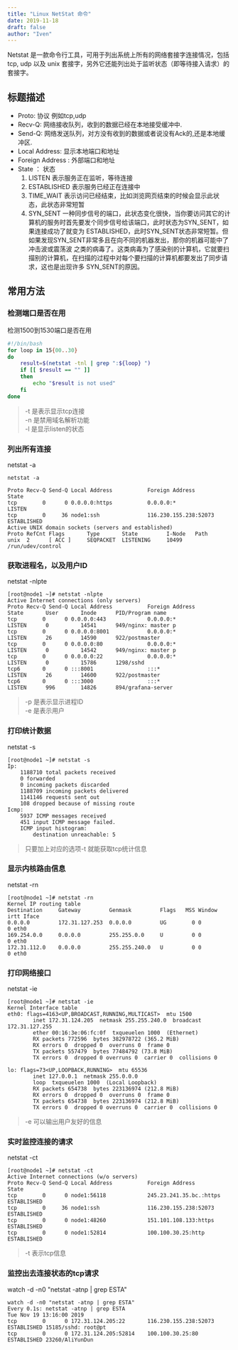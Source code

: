 ```yaml
---
title: "Linux NetStat 命令"
date: 2019-11-18
draft: false
author: "Iven"
---
```


Netstat 是一款命令行工具，可用于列出系统上所有的网络套接字连接情况，包括 tcp, udp 以及 unix 套接字，另外它还能列出处于监听状态（即等待接入请求）的套接字。
<!--more-->

## 标题描述
- Proto: 协议 例如tcp,udp 
- Recv-Q: 网络接收队列，收到的数据已经在本地接受缓冲中.
- Send-Q: 网络发送队列，对方没有收到的数据或者说没有Ack的,还是本地缓冲区.
- Local Address: 显示本地端口和地址
- Foreign Address : 外部端口和地址
- State ： 状态
    1. LISTEN 表示服务正在监听，等待连接
    2. ESTABLISHED 表示服务已经正在连接中 
    3. TIME_WAIT 表示访问已经结束，比如浏览网页结束的时候会显示此状态，此状态非常短暂
    4. SYN_SENT 一种同步信号的端口，此状态变化很快，当你要访问其它的计算机的服务时首先要发个同步信号给该端口，此时状态为SYN_SENT，如果连接成功了就变为 ESTABLISHED，此时SYN_SENT状态非常短暂。但如果发现SYN_SENT非常多且在向不同的机器发出，那你的机器可能中了冲击波或震荡波 之类的病毒了。这类病毒为了感染别的计算机，它就要扫描别的计算机，在扫描的过程中对每个要扫描的计算机都要发出了同步请求，这也是出现许多 SYN_SENT的原因。

## 常用方法
### 检测端口是否在用
检测1500到1530端口是否在用
```bash
#!/bin/bash
for loop in 15{00..30}
do
    result=$(netstat -tnl | grep ":${loop} ")
    if [[ $result == "" ]]
    then
        echo "$result is not used"
    fi
done 
```
> -t 是表示显示tcp连接  
-n 是禁用域名解析功能  
-l 是显示listen的状态

### 列出所有连接
netstat -a
```text 
netstat -a 

Proto Recv-Q Send-Q Local Address           Foreign Address         State
tcp        0      0 0.0.0.0:https           0.0.0.0:*               LISTEN
tcp        0     36 node1:ssh               116.230.155.238:52073   ESTABLISHED
Active UNIX domain sockets (servers and established)
Proto RefCnt Flags       Type       State         I-Node   Path
unix  2      [ ACC ]     SEQPACKET  LISTENING     10499    /run/udev/control
```

### 获取进程名，以及用户ID 
netstat -nlpte
```text
[root@node1 ~]# netstat -nlpte
Active Internet connections (only servers)
Proto Recv-Q Send-Q Local Address           Foreign Address         State       User       Inode      PID/Program name
tcp        0      0 0.0.0.0:443             0.0.0.0:*               LISTEN      0          14541      949/nginx: master p
tcp        0      0 0.0.0.0:8001            0.0.0.0:*               LISTEN      26         14590      922/postmaster
tcp        0      0 0.0.0.0:80              0.0.0.0:*               LISTEN      0          14542      949/nginx: master p
tcp        0      0 0.0.0.0:22              0.0.0.0:*               LISTEN      0          15786      1298/sshd
tcp6       0      0 :::8001                 :::*                    LISTEN      26         14600      922/postmaster
tcp6       0      0 :::3000                 :::*                    LISTEN      996        14826      894/grafana-server
```
> -p 是表示显示进程ID  
-e 是表示用户

### 打印统计数据
netstat -s
```text
[root@node1 ~]# netstat -s
Ip:
    1188710 total packets received
    0 forwarded
    0 incoming packets discarded
    1188709 incoming packets delivered
    1141146 requests sent out
    108 dropped because of missing route
Icmp:
    5937 ICMP messages received
    451 input ICMP message failed.
    ICMP input histogram:
        destination unreachable: 5
```
> 只要加上对应的选项-t 就能获取tcp统计信息


### 显示内核路由信息
netstat -rn
```text
[root@node1 ~]# netstat -rn
Kernel IP routing table
Destination     Gateway         Genmask         Flags   MSS Window  irtt Iface
0.0.0.0         172.31.127.253  0.0.0.0         UG        0 0          0 eth0
169.254.0.0     0.0.0.0         255.255.0.0     U         0 0          0 eth0
172.31.112.0    0.0.0.0         255.255.240.0   U         0 0          0 eth0
```

### 打印网络接口
netstat -ie 
```text
[root@node1 ~]# netstat -ie
Kernel Interface table
eth0: flags=4163<UP,BROADCAST,RUNNING,MULTICAST>  mtu 1500
        inet 172.31.124.205  netmask 255.255.240.0  broadcast 172.31.127.255
        ether 00:16:3e:06:fc:0f  txqueuelen 1000  (Ethernet)
        RX packets 772596  bytes 382978722 (365.2 MiB)
        RX errors 0  dropped 0  overruns 0  frame 0
        TX packets 557479  bytes 77484792 (73.8 MiB)
        TX errors 0  dropped 0 overruns 0  carrier 0  collisions 0

lo: flags=73<UP,LOOPBACK,RUNNING>  mtu 65536
        inet 127.0.0.1  netmask 255.0.0.0
        loop  txqueuelen 1000  (Local Loopback)
        RX packets 654738  bytes 223136974 (212.8 MiB)
        RX errors 0  dropped 0  overruns 0  frame 0
        TX packets 654738  bytes 223136974 (212.8 MiB)
        TX errors 0  dropped 0 overruns 0  carrier 0  collisions 0
```
> -e 可以输出用户友好的信息

### 实时监控连接的请求
netstat -ct 
```text
[root@node1 ~]# netstat -ct
Active Internet connections (w/o servers)
Proto Recv-Q Send-Q Local Address           Foreign Address         State
tcp        0      0 node1:56118             245.23.241.35.bc.:https ESTABLISHED
tcp        0     36 node1:ssh               116.230.155.238:52073   ESTABLISHED
tcp        0      0 node1:48260             151.101.108.133:https   ESTABLISHED
tcp        0      0 node1:52814             100.100.30.25:http      ESTABLISHED
```
> -t 表示tcp信息


### 监控出去连接状态的tcp请求
watch -d -n0 "netstat -atnp | grep ESTA"
```text
watch -d -n0 "netstat -atnp | grep ESTA"
Every 0.1s: netstat -atnp | grep ESTA                                                                                                                                                                       Tue Nov 19 13:16:00 2019
tcp        0      0 172.31.124.205:22       116.230.155.238:52073   ESTABLISHED 15185/sshd: root@pt
tcp        0      0 172.31.124.205:52814    100.100.30.25:80        ESTABLISHED 23260/AliYunDun
```